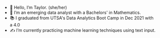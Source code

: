 - 👋 Hello, I’m Taylor. (she/her)
- 🧠 I’m an emerging data analyst with a Bachelors' in Mathematics.
- 📚 I graduated from UTSA's Data Analytics Boot Camp in Dec 2021 with a 4.0
- ✍️ I’m currently practicing machine learning techniques using text input. 

<!---
taylorsyde/taylorsyde is a ✨ special ✨ repository because its `README.md` (this file) appears on your GitHub profile.
You can click the Preview link to take a look at your changes.
--->
